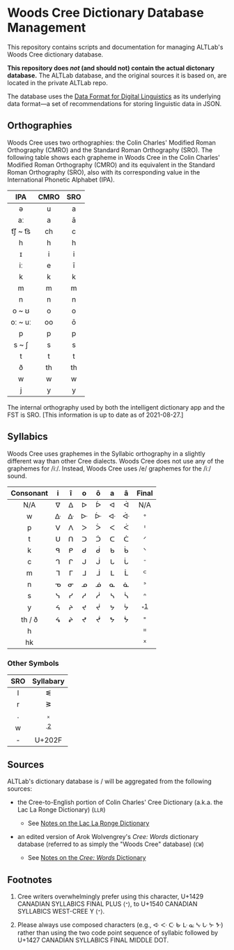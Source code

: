 # Woods Cree Dictionary Database Management

This repository contains scripts and documentation for managing ALTLab's Woods Cree dictionary database.

**This repository does _not_ (and should not) contain the actual dictonary database.** The ALTLab database, and the original sources it is based on, are located in the private ALTLab repo.

The database uses the [Data Format for Digital Linguistics][DaFoDiL] as its underlying data format—a set of recommendations for storing linguistic data in JSON.

## Orthographies

Woods Cree uses two orthographies: the Colin Charles' Modified Roman Orthography (CMRO) and the Standard Roman Orthography (SRO). The following table shows each grapheme in Woods Cree in the Colin Charles' Modified Roman Orthography (CMRO) and its equivalent in the Standard Roman Orthography (SRO), also with its corresponding value in the International Phonetic Alphabet (IPA).

  IPA     | CMRO | SRO
:--------:|:----:|:--:
   ə      |  u   |  a
  aː      |  a   |  ā
t͡ʃ ~ t͡s |  ch  |  c
   h      |  h   |  h
   ɪ      |  i   |  i
  iː      |  e   |  ī
   k      |  k   |  k
   m      |  m   |  m
   n      |  n   |  n
 o ~ ʊ    |  o   |  o
oː ~ uː   |  oo  |  ō
   p      |  p   |  p
 s ~ ʃ    |  s   |  s
   t      |  t   |  t
   ð      |  th  | th
   w      |  w   |  w
   j      |  y   |  y

The internal orthography used by both the intelligent dictionary app and the FST is SRO. [This information is up to date as of 2021-08-27.]

## Syllabics

Woods Cree uses graphemes in the Syllabic orthography in a slightly different way than other Cree dialects. Woods Cree does not use any of the graphemes for /iː/. Instead, Woods Cree uses /e/ graphemes for the /iː/ sound.

Consonant | i | î | o | ô | a | â | Final
:--------:|:-:|:-:|:-:|:-:|:-:|:-:| :----:
N/A       | ᐁ | ᐃ | ᐅ | ᐆ | ᐊ | ᐋ | N/A
w         | ᐏ | ᐏ | ᐓ | ᐕ | ᐘ | ᐚ | ᐤ
p         | ᐯ | ᐱ | ᐳ | ᐴ | ᐸ | ᐹ | ᑊ
t         | ᑌ | ᑎ | ᑐ | ᑑ | ᑕ | ᑖ | ᐟ
k         | ᑫ | ᑭ | ᑯ | ᑰ | ᑲ | ᑳ | ᐠ
c         | ᒉ | ᒋ | ᒍ | ᒎ | ᒐ | ᒑ | ᐨ
m         | ᒣ | ᒥ | ᒧ | ᒨ | ᒪ | ᒫ | ᒼ
n         | ᓀ | ᓂ | ᓄ | ᓅ | ᓇ | ᓈ | ᐣ
s         | ᓭ | ᓯ | ᓱ | ᓲ | ᓴ | ᓵ | ᐢ
y         | ᔦ | ᔨ | ᔪ | ᔫ | ᔭ | ᔮ | ᐩ<sup><a href=#fn-1>1</a></sup>
th / ð    | ᖧ | ᖨ | ᖪ | ᖫ | ᖬ | ᖭ | ᙾ
h         |  |   |   |   |   |   | ᐦ
hk        |  |   |   |   |   |   | ᕽ

### Other Symbols

SRO | Syllabary
:--:|:--------:
 l  |     ᓬ
 r  |     ᕒ
 .  |     ᙮
 w  |     ᐧ<sup><a href=#fn-2>2</a></sup>
 \- |  U+202F

## Sources

ALTLab's dictionary database is / will be aggregated from the following sources:

* the Cree-to-English portion of Colin Charles' Cree Dictionary (a.k.a. the Lac La Ronge Dictionary) (`LLR`)
  - See [Notes on the Lac La Ronge Dictionary](./LLR.md)

* an edited version of Arok Wolvengrey's _Cree: Words_ dictionary database (referred to as simply the "Woods Cree" database) (`CW`)
  - See [Notes on the _Cree: Words_ Dictionary](./CW)

## Footnotes

1. <p id=fn-1>Cree writers overwhelmingly prefer using this character, U+1429 CANADIAN SYLLABICS FINAL PLUS ⟨ᐩ⟩, to U+1540 CANADIAN SYLLABICS WEST-CREE Y ⟨ᕀ⟩.</p>
2. <p id=fn-2>Please always use composed characters (e.g., ᐘ ᑅ ᑢ ᑿ ᒷ ᓌ ᔁ ᒝ ᔺ ᙼ) rather than using the two code point sequence of syllabic followed by U+1427 CANADIAN SYLLABICS FINAL MIDDLE DOT.</p>

<!-- LINKS -->
[DaFoDiL]: https://format.digitallinguistics.io
